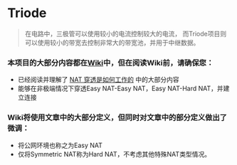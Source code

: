 # Triode

> 在电路中，三极管可以使用较小的电流控制较大的电流，
> 而Triode项目则可以使用较小的带宽去控制非常大的带宽池，并用于中继数据。

### 本项目的大部分内容都在[Wiki](https://github.com/Xor7Studio/Triode/wiki)中，但在阅读Wiki前，请确保您：
* 已经阅读并理解了 [NAT 穿透是如何工作的](https://arthurchiao.art/blog/how-nat-traversal-works-zh/) 中的大部分内容
* 能够在非极端情况下穿透Easy NAT-Easy NAT，Easy NAT-Hard NAT，并建立连接

### Wiki将使用文章中的大部分定义，但同时对文章中的部分定义做出了微调：
* 将公网环境也称之为Easy NAT
* 仅将Symmetric NAT称为Hard NAT，不考虑其他特殊NAT类型情况。
